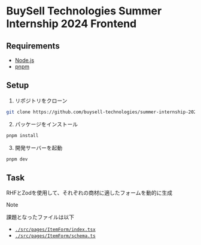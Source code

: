 # BuySell Technologies Summer Internship 2024 Frontend

## Requirements

- [Node.js](https://nodejs.org/en/)
- [pnpm](https://pnpm.io/)

## Setup

1. リポジトリをクローン

```bash
git clone https://github.com/buysell-technologies/summer-internship-2024-frontend.git
```

2. パッケージをインストール

```bash
pnpm install
```

3. 開発サーバーを起動

```bash
pnpm dev
```

## Task

RHFとZodを使用して、それぞれの商材に適したフォームを動的に生成

> [!NOTE]
>
> 課題となったファイルは以下
> - [`./src/pages/ItemForm/index.tsx`](./src/pages/ItemForm/index.tsx)
> - [`./src/pages/ItemForm/schema.ts`](./src/pages/ItemForm/schema.ts)
